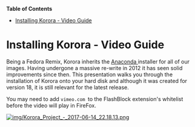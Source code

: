 

**Table of Contents**  

- [Installing Korora - Video Guide](#installing-korora---video-guide)



<a name="installing-korora---video-guide"></a>
# Installing Korora - Video Guide

Being a Fedora Remix, Korora inherits the [Anaconda ](https://fedoraproject.org/wiki/Anaconda)installer for all of our images. Having undergone a massive re-write in 2012 it has seen solid improvements since then. This presentation walks you through the installation of Korora onto your hard disk and although it was created for version 18, it is still relevant for the latest release.

You may need to add `vimeo.com `to the FlashBlock extension's whitelist before the video will play in FireFox.

[![img/Korora_Project_-_2017-06-14_22.18.13.png](img/Korora_Project_-_2017-06-14_22.18.13.png)](https://vimeo.com/69508041)
